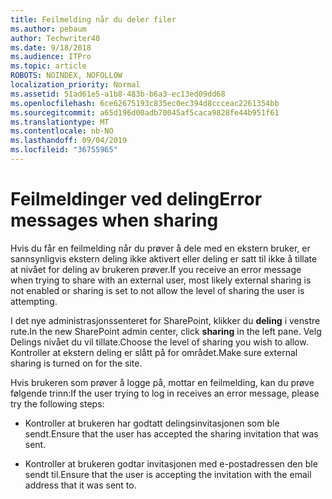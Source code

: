 ```yaml
---
title: Feilmelding når du deler filer
ms.author: pebaum
author: Techwriter40
ms.date: 9/18/2018
ms.audience: ITPro
ms.topic: article
ROBOTS: NOINDEX, NOFOLLOW
localization_priority: Normal
ms.assetid: 51ad61e5-a1b8-483b-b6a3-ec13ed09dd68
ms.openlocfilehash: 6ce62675193c835ec0ec394d8ccceac2261354bb
ms.sourcegitcommit: a65d196d00adb70045af5caca9828fe44b951f61
ms.translationtype: MT
ms.contentlocale: nb-NO
ms.lasthandoff: 09/04/2019
ms.locfileid: "36755965"
---
```

# <a name="error-messages-when-sharing"></a><span data-ttu-id="fa55b-102">Feilmeldinger ved deling</span><span class="sxs-lookup"><span data-stu-id="fa55b-102">Error messages when sharing</span></span>

<span data-ttu-id="fa55b-103">Hvis du får en feilmelding når du prøver å dele med en ekstern bruker, er sannsynligvis ekstern deling ikke aktivert eller deling er satt til ikke å tillate at nivået for deling av brukeren prøver.</span><span class="sxs-lookup"><span data-stu-id="fa55b-103">If you receive an error message when trying to share with an external user, most likely external sharing is not enabled or sharing is set to not allow the level of sharing the user is attempting.</span></span>
  
<span data-ttu-id="fa55b-104">I det nye administrasjonssenteret for SharePoint, klikker du **deling** i venstre rute.</span><span class="sxs-lookup"><span data-stu-id="fa55b-104">In the  new SharePoint admin center, click **sharing** in the left pane.</span></span> <span data-ttu-id="fa55b-105">Velg Delings nivået du vil tillate.</span><span class="sxs-lookup"><span data-stu-id="fa55b-105">Choose the level of sharing you wish to allow.</span></span> <span data-ttu-id="fa55b-106">Kontroller at ekstern deling er slått på for området.</span><span class="sxs-lookup"><span data-stu-id="fa55b-106">Make sure external sharing is turned on for the site.</span></span> 
  
<span data-ttu-id="fa55b-107">Hvis brukeren som prøver å logge på, mottar en feilmelding, kan du prøve følgende trinn:</span><span class="sxs-lookup"><span data-stu-id="fa55b-107">If the user trying to log in receives an error message, please try the following steps:</span></span>
  
- <span data-ttu-id="fa55b-108">Kontroller at brukeren har godtatt delingsinvitasjonen som ble sendt.</span><span class="sxs-lookup"><span data-stu-id="fa55b-108">Ensure that the user has accepted the sharing invitation that was sent.</span></span>
    
- <span data-ttu-id="fa55b-109">Kontroller at brukeren godtar invitasjonen med e-postadressen den ble sendt til.</span><span class="sxs-lookup"><span data-stu-id="fa55b-109">Ensure that the user is accepting the invitation with the email address that it was sent to.</span></span>
    

